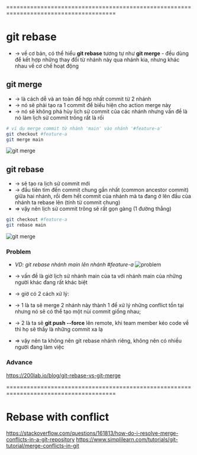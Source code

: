 ======================================================================================
# git rebase
* -> về cơ bản, có thể hiểu **git rebase** tương tự như **git merge** - đều dùng để kết hợp những thay đổi từ nhánh này qua nhánh kia, nhưng khác nhau về cơ chế hoạt động

## git merge
* -> là cách dễ và an toàn để hợp nhất commit từ 2 nhánh 
* -> nó sẽ phải tạo ra 1 commit để biểu hiện cho action merge này
* -> nó sẽ không phá hủy lịch sử commit của các nhánh nhưng vấn đề là nó làm lịch sử commit trông rất là rối
```bash
# ví dụ merge commit từ nhánh 'main' vào nhánh '#feature-a'
git checkout #feature-a
git merge main 
```
![git merge](https://topdev.vn/blog/wp-content/uploads/2023/06/Git-merge-rebase-4.webp)

## git rebase
* -> sẽ tạo ra lịch sử commit mới 
* -> đầu tiên tìm đến commit chung gần nhất (common ancestor commit) giữa hai nhánh, rồi đem hết commit của nhánh mà ta đang ở lên đầu của nhánh ta rebase lên (tính từ commit chung)
* => vậy nên lịch sử commit trông sẽ rất gọn gàng (1 đường thẳng)
```bash
git checkout #feature-a
git rebase main
```
![git merge](https://topdev.vn/blog/wp-content/uploads/2023/06/Git-merge-rebase-6.webp)

### Problem
* _VD: git rebase nhánh main lên nhánh #feature-a_
![problem](https://topdev.vn/blog/wp-content/uploads/2023/06/Git-merge-rebase-7.webp)

* -> vấn đề là giờ lịch sử nhánh main của ta với nhánh main của những người khác đang rất khác biệt
* -> giờ có 2 cách xử lý: 
* -> 1 là ta sẽ merge 2 nhánh này thành 1 để xử lý những conflict tồn tại nhưng nó sẽ có thể tạo một nùi commit giống nhau; 
* -> 2 là ta sẽ **git push --force** lên remote, khi team member kéo code về thì họ sẽ thấy là những commit xa lạ

* => vậy nên ta không nên git rebase nhánh riêng, không nên có nhiều người đang làm việc

### Advance
https://200lab.io/blog/git-rebase-vs-git-merge

======================================================================================
# Rebase with conflict
https://stackoverflow.com/questions/161813/how-do-i-resolve-merge-conflicts-in-a-git-repository
https://www.simplilearn.com/tutorials/git-tutorial/merge-conflicts-in-git

